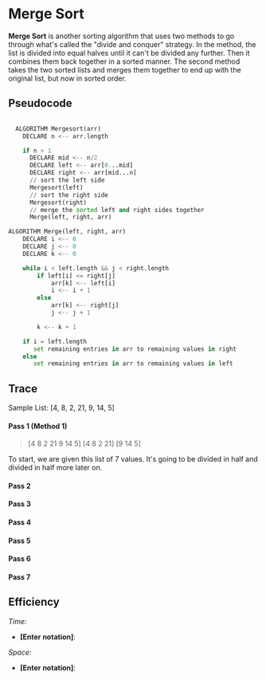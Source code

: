# Merge Sort

**Merge Sort** is another sorting algorithm that uses two methods to go through what's called the "divide and conquer" strategy. In the method, the list is divided into equal halves until it can't be divided any further. Then it combines them back together in a sorted manner. The second method takes the two sorted lists and merges them together to end up with the original list, but now in sorted order.

## Pseudocode

```python

  ALGORITHM Mergesort(arr)
    DECLARE n <-- arr.length

    if n > 1
      DECLARE mid <-- n/2
      DECLARE left <-- arr[0...mid]
      DECLARE right <-- arr[mid...n]
      // sort the left side
      Mergesort(left)
      // sort the right side
      Mergesort(right)
      // merge the sorted left and right sides together
      Merge(left, right, arr)

ALGORITHM Merge(left, right, arr)
    DECLARE i <-- 0
    DECLARE j <-- 0
    DECLARE k <-- 0

    while i < left.length && j < right.length
        if left[i] <= right[j]
            arr[k] <-- left[i]
            i <-- i + 1
        else
            arr[k] <-- right[j]
            j <-- j + 1

        k <-- k + 1

    if i = left.length
       set remaining entries in arr to remaining values in right
    else
       set remaining entries in arr to remaining values in left

```

## Trace

Sample List: [4, 8, 2, 21, 9, 14, 5]

#### Pass 1 (Method 1)

> [4   8   2   21   9   14   5]
> [4    8   2   21]   [9  14   5]

To start, we are given this list of 7 values. It's going to be divided in half and divided in half more later on.

#### Pass 2


#### Pass 3


#### Pass 4


#### Pass 5


#### Pass 6


#### Pass 7


## Efficiency

*Time:*
- **[Enter notation]**:

*Space:*
- **[Enter notation]**:
